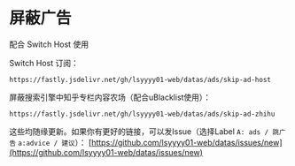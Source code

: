 # 屏蔽广告
配合 Switch Host 使用

Switch Host 订阅：
```
https://fastly.jsdelivr.net/gh/lsyyyy01-web/datas/ads/skip-ad-host
```

屏蔽搜索引擎中知乎专栏内容农场（配合uBlacklist使用）：
```
https://fastly.jsdelivr.net/gh/lsyyyy01-web/datas/ads/skip-ad-zhihu
```

这些均随缘更新。如果你有更好的链接，可以发Issue（选择Label `A: ads / 跳广告` `a:advice / 建议`）：
[https://github.com/lsyyyy01-web/datas/issues/new](https://github.com/lsyyyy01-web/datas/issues/new)

